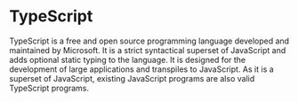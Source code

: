 # TypeScript

TypeScript is a free and open source programming language developed and maintained by Microsoft. It is a strict syntactical superset of JavaScript and adds optional static typing to the language. It is designed for the development of large applications and transpiles to JavaScript.
As it is a superset of JavaScript, existing JavaScript programs are also valid TypeScript programs.